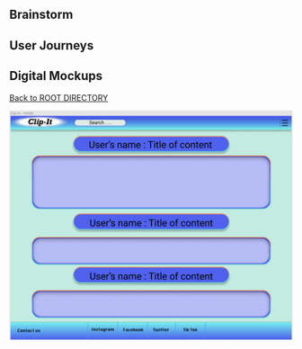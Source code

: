 ## Brainstorm

## User Journeys

## Digital Mockups

[Back to ROOT DIRECTORY](https://github.com/kmurata798/Clip-it)

![Image](clip-it-home.png)
